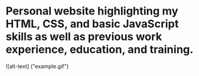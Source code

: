 # Personal website highlighting my HTML, CSS, and basic JavaScript skills as well as previous work experience, education, and training.

![alt-text] ("example.gif")
